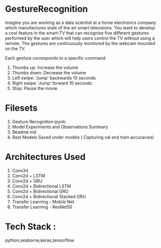 # GestureRecognition

Imagine you are working as a data scientist at a home electronics company which manufactures state of the art smart televisions. You want to develop a cool feature in the smart-TV that can recognise five different gestures performed by the user which will help users control the TV without using a remote.
The gestures are continuously monitored by the webcam mounted on the TV. 

Each gesture corresponds to a specific command:

1. Thumbs up:  Increase the volume
2. Thumbs down: Decrease the volume
3. Left swipe: 'Jump' backwards 10 seconds
4. Right swipe: 'Jump' forward 10 seconds  
5. Stop: Pause the movie

# Filesets

1. Gesture Recognition.ipynb
2. Model Experiments and Observations Summary
3. Readme.md
4. Best Models Saved under models ( Capturing val and train accuracies)

# Architectures Used

1. Conv3d
2. Conv2d + LSTM
3. Conv2d + GRU
4. Conv2d + Bidirectional LSTM
5. Conv2d + Bidirectional GRU
6. Conv2d + Bidirectional Stacked GRU
7. Transfer Learning - Mobile Net
8. Transfer Learning - ResNet50

# Tech Stack : 
python,seaborne,keras,tensorflow
